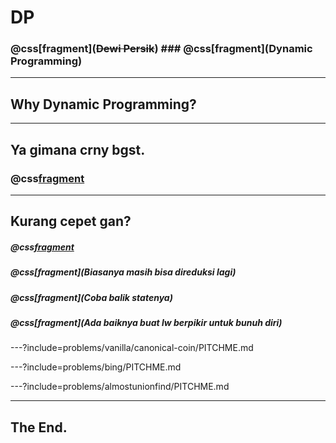 # DP
### @css[fragment](~~Dewi Persik~~) ### @css[fragment](Dynamic Programming)

---

## Why Dynamic Programming?

--- 

## Ya gimana crny bgst.
### @css[fragment](Function)

---

## Kurang cepet gan?

##### @css[fragment](Reduksi)
##### @css[fragment](Biasanya masih bisa direduksi lagi)
##### @css[fragment](Coba balik statenya)
##### @css[fragment](Ada baiknya buat lw berpikir untuk bunuh diri)

---?include=problems/vanilla/canonical-coin/PITCHME.md

---?include=problems/bing/PITCHME.md

---?include=problems/almostunionfind/PITCHME.md

---

## The End.

